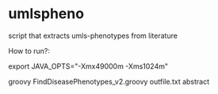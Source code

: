 # umlspheno
script that extracts umls-phenotypes from literature

How to run?:

export JAVA_OPTS="-Xmx49000m -Xms1024m" 

groovy FindDiseasePhenotypes_v2.groovy outfile.txt abstract

